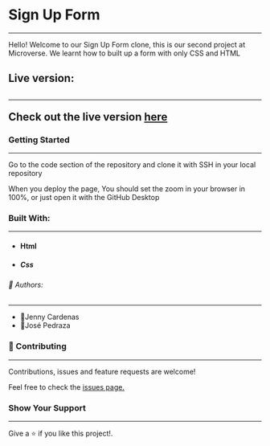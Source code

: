 

<h1><strong>Sign Up Form</strong></h1>
<hr>
<p>Hello! Welcome to our Sign Up Form clone, this is our second project at Microverse. We learnt how to built up a form with only CSS and HTML</p>

<h2>Live version:<h2>
<hr>

<p>Check out the live version <a href="https://pastorp3.github.io/">here</a></p>

<h3>Getting Started</h3>
<hr>
<p>Go to the code section of the repository and clone it with SSH in your local repository</p>
<p>When you deploy the page, You should set the zoom in your browser in 100%, or just open it with the GitHub Desktop </p>


<h3>Built With:</h3>
<hr>
<ul>
    <li><h4>Html</h4></li>
    <li><h5>Css</h5></li>
</ul>

<h6>👤 Authors:</h6>
<hr>
<ul>
    <li>👤Jenny Cardenas</li>
    <li>👤José Pedraza</li>
</ul>

<h3>🤝 Contributing</h3>
<hr>
<p>Contributions, issues and feature requests are welcome!</p>
<p>Feel free to check the <a href="https://github.com/janis-jenny/Youtube-clone-page/issues" target="blank">issues page.</a></p>


<h3>Show Your Support</h3>
<hr>
<p>Give a ⭐️ if you like this project!.</p>